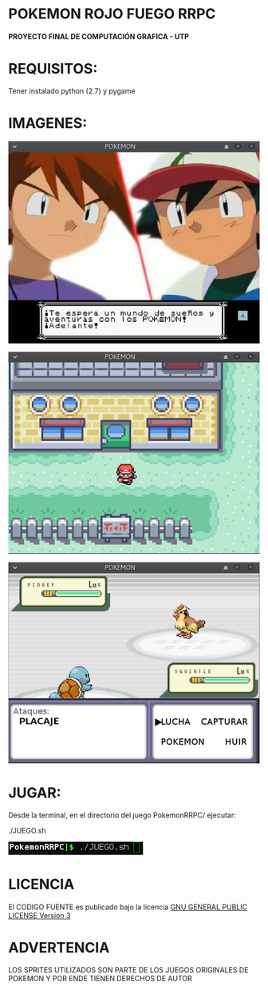 # POKEMON ROJO FUEGO RRPC
#### PROYECTO FINAL DE COMPUTACIÓN GRAFICA - UTP

# REQUISITOS:

Tener instalado python (2.7) y pygame

# IMAGENES:
![Introduccion](img/screenshot/s1.png)

![Mundo Pokemon](img/screenshot/s2.png)

![Batalla](img/screenshot/s3.png)

# JUGAR:

Desde la terminal, en el directorio del juego PokemonRRPC/ ejecutar:

./JUEGO.sh

![Comando](img/screenshot/s4.png)

# LICENCIA
####
El CODIGO FUENTE es publicado bajo la licencia [GNU GENERAL PUBLIC LICENSE Version 
3](LICENSE)

# ADVERTENCIA
LOS SPRITES UTILIZADOS SON PARTE DE LOS JUEGOS ORIGINALES DE POKEMON Y POR ENDE TIENEN 
DERECHOS DE AUTOR


